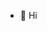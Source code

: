- 👋 Hi
<!---
importPI22fromDHGE/importPI22fromDHGE is a ✨ special ✨ repository because its `README.md` (this file) appears on your GitHub profile.
You can click the Preview link to take a look at your changes.
--->
